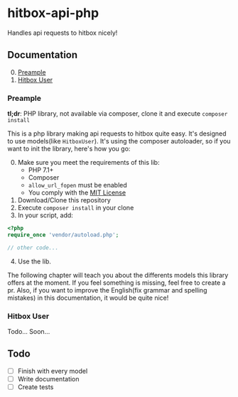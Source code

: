# hitbox-api-php
Handles api requests to hitbox nicely!


## Documentation

0. [Preample](#preample)
1. [Hitbox User](#hitbox-user)

### Preample
**tl;dr**: PHP library, not available via composer, clone it and execute `composer install`

This is a php library making api requests to hitbox quite easy. It's designed to use models(like `HitboxUser`). It's using the composer autoloader, so if you want to init the library, here's how you go:

0. Make sure you meet the requirements of this lib:
    - PHP 7.1+
    - Composer
    - `allow_url_fopen` must be enabled
    - You comply with the [MIT License](LICENSE)
1. Download/Clone this repository
2. Execute `composer install` in your clone
3. In your script, add:
```php
<?php
require_once 'vendor/autoload.php';

// other code...
```
4. Use the lib.

The following chapter will teach you about the differents models this library offers at the moment. If you feel something is missing, feel free to create a pr. Also, if you want to improve the English(fix grammar and spelling mistakes) in this documentation, it would be quite nice!
### Hitbox User
Todo... Soon...

## Todo
- [ ] Finish with every model
- [ ] Write documentation
- [ ] Create tests